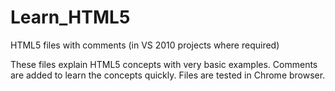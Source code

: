 Learn_HTML5
===========

HTML5 files with comments (in VS 2010 projects where required)

These files explain HTML5 concepts with very basic examples. Comments are added to learn the concepts quickly. Files are tested in Chrome browser.
